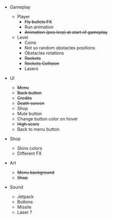 * Gameplay
    * Player
        * ~~Fly bullets FX~~
        * Run animation
        * ~~Animation (pos lerp) at start of gameplay~~
    * Level
        * Coins
        * Not so random obstacles positions
        * Obstacles rotations
        * ~~Rockets~~
        * ~~Rockets Collision~~
        * Lasers
    

* UI
    * ~~Menu~~
    * ~~Back button~~
    * ~~Credits~~
    * ~~Death screen~~
    * Shop
    * Mute button
    * Change button color on hover
    * ~~High score~~
    * Back to menu button
    

* Shop
    * Skins colors
    * Different FX


* Art
    * ~~Menu background~~
    * ~~Shop~~
    

* Sound
    * Jetpack
    * Buttons
    * Missile
    * Laser ?
    